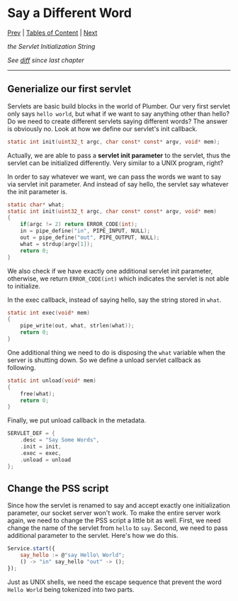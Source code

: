 # Say a Different Word

[Prev](https://github.com/38/plumber-tutorial/blob/2-hello-world-server/README.md) |
[Tables of Content](https://github.com/38/plumber-tutorial/blob/master/README.md) |
[Next](https://github.com/38/plumber-tutorial/blob/4-say-your-name/README.md)

*the Servlet Initialization String*

*See [diff](https://github.com/38/plumber-tutorial/compare/2-hello-world-server-src...3-say-different-words-src) since last chapter*

---

## Generialize our first servlet

Servlets are basic build blocks in the world of Plumber. Our very first servlet only says `hello world`,
but what if we want to say anything other than hello? Do we need to create different servlets saying different
words? The answer is obviously no. Look at how we define our servlet's init callback.

```C
static int init(uint32_t argc, char const* const* argv, void* mem);
```

Actually, we are able to pass a **servlet init parameter** to the servlet, thus the servlet can be initialized 
differently. Very similar to a UNIX program, right?
 
In order to say whatever we want, we can pass the words we want to say via servlet init parameter. And instead of 
say hello, the servlet say whatever the init parameter is.

```C
static char* what;
static int init(uint32_t argc, char const* const* argv, void* mem)
{
	if(argc != 2) return ERROR_CODE(int);
	in = pipe_define("in", PIPE_INPUT, NULL);
	out = pipe_define("out", PIPE_OUTPUT, NULL);
	what = strdup(argv[1]);
	return 0;
}
```

We also check if we have exactly one additional servlet init parameter, otherwise, we return `ERROR_CODE(int)`
which indicates the servlet is not able to initialize.

In the exec callback, instead of saying hello, say the string stored in `what`.

```C
static int exec(void* mem)
{
	pipe_write(out, what, strlen(what));
	return 0;
}
```

One additional thing we need to do is disposing the `what` variable when the server is shutting down. So we define
a unload servlet callback as following.

```C
static int unload(void* mem)
{
	free(what);
	return 0;
}
```

Finally, we put unload callback in the metadata.

```C
SERVLET_DEF = {
	.desc = "Say Some Words",
	.init = init,
	.exec = exec,
	.unload = unload
};
```

## Change the PSS script

Since how the servlet is renamed to say and accept exactly one initialization parameter, our socket server won't work.
To make the entire server work again, we need to change the PSS script a little bit as well. 
First, we need change the name of the servlet from `hello` to `say`. Second, we need to pass additional parameter to the
servlet. Here's how we do this.

```javascript
Service.start({
	say_hello := @"say Hello\ World";
	() -> "in" say_hello "out" -> ();
});
```

Just as UNIX shells, we need the escape sequence that prevent the word `Hello World` being tokenized into two parts.
